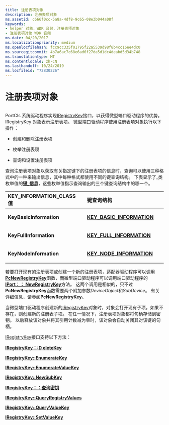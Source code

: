 ```yaml
---
title: 注册表项对象
description: 注册表项对象
ms.assetid: c666f0cc-5a8a-4df8-9c65-08e3b044a08f
keywords:
- helper 对象，WDK 音频，注册表项对象
- 注册表项对象 WDK 音频
ms.date: 04/20/2017
ms.localizationpriority: medium
ms.openlocfilehash: fcc9cc335f01795f22a5539d98f8b4cc16ee4dc0
ms.sourcegitcommit: 4b7a6ac7c68e6ad6f27da5d1dc4deabd5d34b748
ms.translationtype: MT
ms.contentlocale: zh-CN
ms.lasthandoff: 10/24/2019
ms.locfileid: "72830226"
---
```

# <a name="registry-key-objects"></a>注册表项对象


## <span id="registry_key_objects"></span><span id="REGISTRY_KEY_OBJECTS"></span>


PortCls 系统驱动程序实现[IRegistryKey](https://docs.microsoft.com/windows-hardware/drivers/ddi/portcls/nn-portcls-iregistrykey)接口，以获得微型端口驱动程序的优势。 IRegistryKey 对象表示注册表项。 微型端口驱动程序使用注册表项对象执行以下操作：

-   创建和删除注册表项

-   枚举注册表项

-   查询和设置注册表项

查询注册表项对象以获取有关指定键下的注册表项的信息时，查询可以使用三种格式中的一种来输出信息，其中每种格式都使用不同的键查询结构。 下表显示了\_类枚举值的[**键\_信息**](https://docs.microsoft.com/windows-hardware/drivers/ddi/wdm/ne-wdm-_key_information_class)，这些枚举值指示查询输出的三个键查询结构中的哪一个。

<table>
<colgroup>
<col width="50%" />
<col width="50%" />
</colgroup>
<thead>
<tr class="header">
<th align="left">KEY_INFORMATION_CLASS 值</th>
<th align="left">键查询结构</th>
</tr>
</thead>
<tbody>
<tr class="odd">
<td align="left"><p><strong>KeyBasicInformation</strong></p></td>
<td align="left"><p><a href="https://docs.microsoft.com/windows-hardware/drivers/ddi/wdm/ns-wdm-_key_basic_information" data-raw-source="[&lt;strong&gt;KEY_BASIC_INFORMATION&lt;/strong&gt;](https://docs.microsoft.com/windows-hardware/drivers/ddi/wdm/ns-wdm-_key_basic_information)"><strong>KEY_BASIC_INFORMATION</strong></a></p></td>
</tr>
<tr class="even">
<td align="left"><p><strong>KeyFullInformation</strong></p></td>
<td align="left"><p><a href="https://docs.microsoft.com/windows-hardware/drivers/ddi/wdm/ns-wdm-_key_full_information" data-raw-source="[&lt;strong&gt;KEY_FULL_INFORMATION&lt;/strong&gt;](https://docs.microsoft.com/windows-hardware/drivers/ddi/wdm/ns-wdm-_key_full_information)"><strong>KEY_FULL_INFORMATION</strong></a></p></td>
</tr>
<tr class="odd">
<td align="left"><p><strong>KeyNodeInformation</strong></p></td>
<td align="left"><p><a href="https://docs.microsoft.com/windows-hardware/drivers/ddi/wdm/ns-wdm-_key_node_information" data-raw-source="[&lt;strong&gt;KEY_NODE_INFORMATION&lt;/strong&gt;](https://docs.microsoft.com/windows-hardware/drivers/ddi/wdm/ns-wdm-_key_node_information)"><strong>KEY_NODE_INFORMATION</strong></a></p></td>
</tr>
</tbody>
</table>

 

若要打开现有的注册表项或创建一个新的注册表项，适配器驱动程序可以调用[**PcNewRegistryKey**](https://docs.microsoft.com/windows-hardware/drivers/ddi/portcls/nf-portcls-pcnewregistrykey)函数，而微型端口驱动程序可以调用端口驱动程序的[**IPort：： NewRegistryKey**](https://docs.microsoft.com/windows-hardware/drivers/ddi/portcls/nf-portcls-iport-newregistrykey)方法。 这两个调用是相似的，只不过**PcNewRegistryKey**函数需要两个附加参数*DeviceObject*和*SubDevice*。 有关详细信息，请参阅**PcNewRegistryKey**。

当微型端口驱动程序创建新的[IRegistryKey](https://docs.microsoft.com/windows-hardware/drivers/ddi/portcls/nn-portcls-iregistrykey)对象时，对象会打开现有子项，如果不存在，则创建新的注册表子项。 在任一情况下，注册表项对象都将句柄存储到密钥。 以后释放该对象并将其引用计数减为零时，该对象会自动关闭其对该键的句柄。

[IRegistryKey](https://docs.microsoft.com/windows-hardware/drivers/ddi/portcls/nn-portcls-iregistrykey)接口支持以下方法：

[**IRegistryKey：:D eleteKey**](https://docs.microsoft.com/windows-hardware/drivers/ddi/portcls/nf-portcls-iregistrykey-deletekey)

[**IRegistryKey::EnumerateKey**](https://docs.microsoft.com/windows-hardware/drivers/ddi/portcls/nf-portcls-iregistrykey-enumeratekey)

[**IRegistryKey::EnumerateValueKey**](https://docs.microsoft.com/windows-hardware/drivers/ddi/portcls/nf-portcls-iregistrykey-enumeratevaluekey)

[**IRegistryKey::NewSubKey**](https://docs.microsoft.com/windows-hardware/drivers/ddi/portcls/nf-portcls-iregistrykey-newsubkey)

[**IRegistryKey：：查询密钥**](https://docs.microsoft.com/windows-hardware/drivers/ddi/portcls/nf-portcls-iregistrykey-querykey)

[**IRegistryKey::QueryRegistryValues**](https://docs.microsoft.com/windows-hardware/drivers/ddi/portcls/nf-portcls-iregistrykey-queryregistryvalues)

[**IRegistryKey::QueryValueKey**](https://docs.microsoft.com/windows-hardware/drivers/ddi/portcls/nf-portcls-iregistrykey-queryvaluekey)

[**IRegistryKey::SetValueKey**](https://docs.microsoft.com/windows-hardware/drivers/ddi/portcls/nf-portcls-iregistrykey-setvaluekey)

 

 




